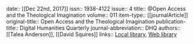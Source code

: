 date:: [[Dec 22nd, 2017]]
issn:: 1938-4122
issue:: 4
title:: @Open Access and the Theological Imagination
volume:: 011
item-type:: [[journalArticle]]
original-title:: Open Access and the Theological Imagination
publication-title:: Digital Humanities Quarterly
journal-abbreviation:: DHQ
authors:: [[Talea Anderson]], [[David Squires]]
links:: [Local library](zotero://select/groups/2386895/items/BLNF5PNJ), [Web library](https://www.zotero.org/groups/2386895/items/BLNF5PNJ)
